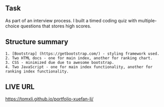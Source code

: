 ## Task

As part of an interview process. I built a timed coding quiz with multiple-choice questions that stores high scores. 

## Structure summary

```
1. [Bootstrap] (https://getbootstrap.com/) - styling framework used.
2. Two HTML docs - one for main index, another for ranking chart.
3. CSS - minimized due due to awesome bootstrap.
4. Two JavaScript - one for main index functionality, another for ranking index functionality.
```

## LIVE URL

https://tomxli.github.io/portfolio-xuefan-li/
